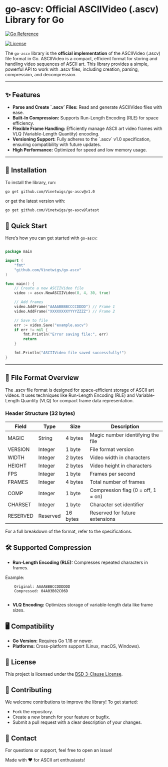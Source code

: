 # go-ascv: Official ASCIIVideo (.ascv) Library for Go

[![Go Reference](https://pkg.go.dev/badge/github.com/Vinetwigs/go-ascv.svg)](https://pkg.go.dev/github.com/Vinetwigs/go-ascv)

[![License](https://img.shields.io/badge/License-BSD_3--Clause-orange.svg)](https://opensource.org/licenses/BSD-3-Clause)

The `go-ascv` library is the **official implementation** of the ASCIIVideo (.ascv) file format in Go. ASCIIVideo is a compact, efficient format for storing and handling video sequences of ASCII art. This library provides a simple, powerful API to work with .ascv files, including creation, parsing, compression, and decompression.

- - -

## ✨ Features

*   **Parse and Create \`.ascv\` Files:** Read and generate ASCIIVideo files with ease.
*   **Built-In Compression:** Supports Run-Length Encoding (RLE) for space efficiency.
*   **Flexible Frame Handling:** Efficiently manage ASCII art video frames with VLQ (Variable-Length Quantity) encoding.
*   **Versioning Support:** Fully adheres to the \`.ascv\` v1.0 specification, ensuring compatibility with future updates.
*   **High Performance:** Optimized for speed and low memory usage.

- - -

## 📖 Installation

To install the library, run:

```bash
go get github.com/Vinetwigs/go-ascv@v1.0
```

or get the latest version with:

```bash
go get github.com/Vinetwigs/go-ascv@latest
```

## 🚀 Quick Start

Here’s how you can get started with `go-ascv`:

```go

package main

import (
	"fmt"
	"github.com/Vinetwigs/go-ascv"
)

func main() {
	// Create a new ASCIIVideo file
	video := ascv.NewASCIIVideo(8, 4, 30, true)

	// Add frames
	video.AddFrame("AAAABBBBCCCCDDDD") // Frame 1
	video.AddFrame("XXXXXXXXYYYYZZZZ") // Frame 2

	// Save to file
	err := video.Save("example.ascv")
	if err != nil {
		fmt.Println("Error saving file:", err)
		return
	}

	fmt.Println("ASCIIVideo file saved successfully!")
}
```

- - -

## 📂 File Format Overview

The .ascv file format is designed for space-efficient storage of ASCII art videos. It uses techniques like Run-Length Encoding (RLE) and Variable-Length Quantity (VLQ) for compact frame data representation.

### Header Structure (32 bytes)

| Field | Type | Size | Description |
| --- | --- | --- | --- |
| MAGIC | String | 4 bytes | Magic number identifying the file |
| VERSION | Integer | 1 byte | File format version |
| WIDTH | Integer | 2 bytes | Video width in characters |
| HEIGHT | Integer | 2 bytes | Video height in characters |
| FPS | Integer | 1 byte | Frames per second |
| FRAMES | Integer | 4 bytes | Total number of frames |
| COMP | Integer | 1 byte | Compression flag (0 = off, 1 = on) |
| CHARSET | Integer | 1 byte | Character set identifier |
| RESERVED | Reserved | 16 bytes | Reserved for future extensions |

For a full breakdown of the format, refer to the specifications.

## 🛠️ Supported Compression

*   **Run-Length Encoding (RLE):** Compresses repeated characters in frames.

Example:

```
    Original: AAAABBBCCDDDDDD
    Compressed: 04A03B02C06D
    
```

*   **VLQ Encoding:** Optimizes storage of variable-length data like frame sizes.

## 🖥️ Compatibility

*   **Go Version:** Requires Go 1.18 or newer.
*   **Platforms:** Cross-platform support (Linux, macOS, Windows).

## 📜 License

This project is licensed under the [BSD 3-Clause License](https://opensource.org/license/bsd-3-clause).

## 🌟 Contributing

We welcome contributions to improve the library! To get started:

*   Fork the repository.
*   Create a new branch for your feature or bugfix.
*   Submit a pull request with a clear description of your changes.

## 📧 Contact

For questions or support, feel free to open an issue!

Made with ❤️ for ASCII art enthusiasts!